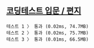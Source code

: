 ## [코딩테스트 입문 / 편지](https://school.programmers.co.kr/learn/courses/30/lessons/120898)

```text
테스트 1 〉	통과 (0.02ms, 74.7MB)
테스트 2 〉	통과 (0.02ms, 75.7MB)
테스트 3 〉	통과 (0.01ms, 66.5MB)
```